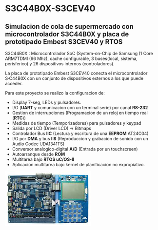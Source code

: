 # S3C44B0X-S3CEV40
## Simulacion de cola de supermercado con microcontrolador S3C44B0X y placa de prototipado Embest S3CEV40 y RTOS

S3C44B0X : Microcontrolador SoC (System-on-Chip de Samsung (1 Core ARM7TDMI (66 Mhz), cache configurable, 3 buses(local, sistema, perisferico) y 26 dispositivos internos (controladores).

La placa de prototipado Embest S3CEV40 conecta el microcontrolador S·C44B0X con un conjunto de dispositivos externos a los que puede acceder.

Para este proyecto se realizo la configuracion de:
  - Display 7-seg, LEDs y pulsadores.
  - I/O (**UART** y comunicacion con un terminal serie) por canal **RS-232**
  - Gestion de interrupciones (Programacion de un reloj en tiempo real (**RTC**))
  - Medidas de tiempo (Temporizadores) para pulsadores y keypad
  - Salida por LCD (Driver LCD) -> Bitmaps
  - Controlador Bus **IIC** (Lectura y escritura de una **EEPROM** AT24C04)
  - I/O por **DMA** y bus **IIS** (Reproduccion y grabacion de sonido con un Audio Codec UDA1341TS)
  - Conversor analogico-digital **A/D** (Entrada por un touchscreen)
  - Autoarranque desde **ROM**
  - Multitarea bajo **RTOS uC/OS-II**
  - Aplicacion multitarea bajo kernel de planificacion no expropiativo.
  
![GitHub Logo](/images/micro-prot.jpeg)
  
  
  


